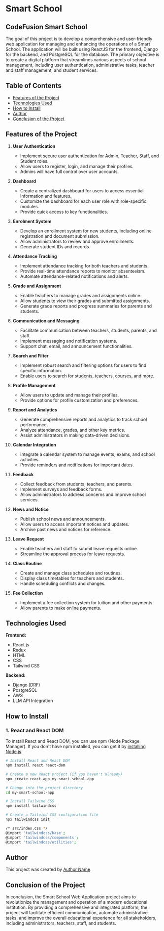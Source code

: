 # Smart School

## CodeFusion Smart School

The goal of this project is to develop a comprehensive and user-friendly web application for managing and enhancing the operations of a Smart School. The application will be built using ReactJS for the frontend, Django for the backend, and PostgreSQL for the database. The primary objective is to create a digital platform that streamlines various aspects of school management, including user authentication, administrative tasks, teacher and staff management, and student services.

## Table of Contents

- [Features of the Project](#features-of-the-project)
- [Technologies Used](#technologies-used)
- [How to Install](#how-to-install)
- [Author](#author)
- [Conclusion of the Project](#conclusion-of-the-project)

## Features of the Project

1. **User Authentication**
    - Implement secure user authentication for Admin, Teacher, Staff, and Student roles.
    - Allow users to register, login, and manage their profiles.
    - Admins will have full control over user accounts.

2. **Dashboard**
    - Create a centralized dashboard for users to access essential information and features.
    - Customize the dashboard for each user role with role-specific modules.
    - Provide quick access to key functionalities.

3. **Enrolment System**
    - Develop an enrollment system for new students, including online registration and document submission.
    - Allow administrators to review and approve enrollments.
    - Generate student IDs and records.

4. **Attendance Tracking**
    - Implement attendance tracking for both teachers and students.
    - Provide real-time attendance reports to monitor absenteeism.
    - Automate attendance-related notifications and alerts.

5. **Grade and Assignment**
    - Enable teachers to manage grades and assignments online.
    - Allow students to view their grades and submitted assignments.
    - Generate grade reports and progress summaries for parents and students.

6. **Communication and Messaging**
    - Facilitate communication between teachers, students, parents, and staff.
    - Implement messaging and notification systems.
    - Support chat, email, and announcement functionalities.

7. **Search and Filter**
    - Implement robust search and filtering options for users to find specific information.
    - Enable users to search for students, teachers, courses, and more.

8. **Profile Management**
    - Allow users to update and manage their profiles.
    - Provide options for profile customization and preferences.

9. **Report and Analytics**
    - Generate comprehensive reports and analytics to track school performance.
    - Analyze attendance, grades, and other key metrics.
    - Assist administrators in making data-driven decisions.

10. **Calendar Integration**
    - Integrate a calendar system to manage events, exams, and school activities.
    - Provide reminders and notifications for important dates.

11. **Feedback**
    - Collect feedback from students, teachers, and parents.
    - Implement surveys and feedback forms.
    - Allow administrators to address concerns and improve school services.

12. **News and Notice**
    - Publish school news and announcements.
    - Allow users to access important notices and updates.
    - Archive past news and notices for reference.

13. **Leave Request**
    - Enable teachers and staff to submit leave requests online.
    - Streamline the approval process for leave requests.

14. **Class Routine**
    - Create and manage class schedules and routines.
    - Display class timetables for teachers and students.
    - Handle scheduling conflicts and changes.

15. **Fee Collection**
    - Implement a fee collection system for tuition and other payments.
    - Allow parents to make online payments.

## Technologies Used

**Frontend:**
- React.js
- Redux
- HTML
- CSS
- Tailwind CSS

**Backend:**
- Django (DRF)
- PostgreSQL
- AWS
- LLM API Integration

## How to Install

### 1. React and React DOM

To install React and React DOM, you can use npm (Node Package Manager). If you don't have npm installed, you can get it by [installing Node.js](https://nodejs.org/).

```bash
# Install React and React DOM
npm install react react-dom

# Create a new React project (if you haven't already)
npx create-react-app my-smart-school-app

# Change into the project directory
cd my-smart-school-app

# Install Tailwind CSS
npm install tailwindcss

# Create a Tailwind CSS configuration file
npx tailwindcss init

/* src/index.css */
@import 'tailwindcss/base';
@import 'tailwindcss/components';
@import 'tailwindcss/utilities';

```

## Author

This project was created by 
[Author Name](https://github.com/muhammadbadrul1234).




## Conclusion of the Project

In conclusion, the Smart School Web Application project aims to revolutionize the management and operation of a modern educational institution. By providing a comprehensive and integrated platform, the project will facilitate efficient communication, automate administrative tasks, and improve the overall educational experience for all stakeholders, including administrators, teachers, staff, and students.
